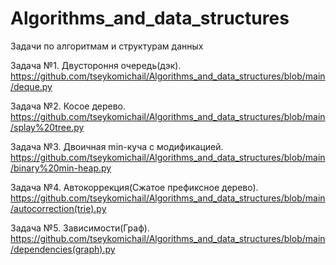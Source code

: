 # Algorithms_and_data_structures
Задачи по алгоритмам и структурам данных

Задача №1. Двустороння очередь(дэк).
https://github.com/tseykomichail/Algorithms_and_data_structures/blob/main/deque.py

Задача №2. Косое дерево.
https://github.com/tseykomichail/Algorithms_and_data_structures/blob/main/splay%20tree.py

Задача №3. Двоичная min-куча с модификацией.
https://github.com/tseykomichail/Algorithms_and_data_structures/blob/main/binary%20min-heap.py

Задача №4. Автокоррекция(Сжатое префиксное дерево).
https://github.com/tseykomichail/Algorithms_and_data_structures/blob/main/autocorrection(trie).py

Задача №5. Зависимости(Граф).
https://github.com/tseykomichail/Algorithms_and_data_structures/blob/main/dependencies(graph).py
